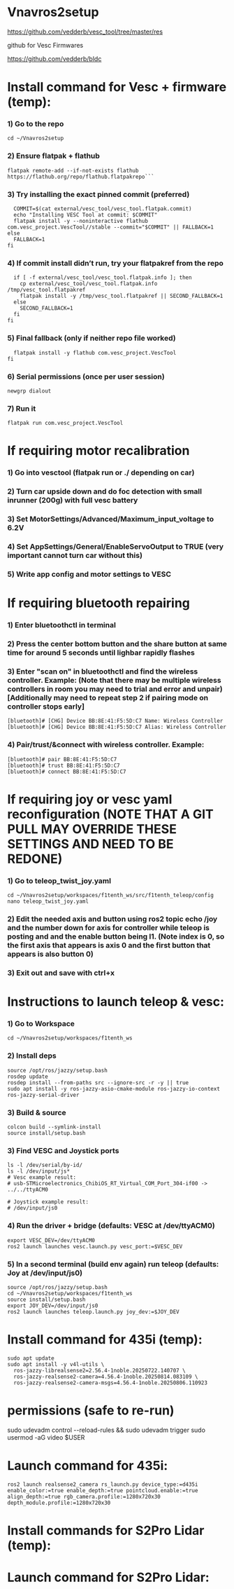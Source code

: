 # Vnavros2setup
https://github.com/vedderb/vesc_tool/tree/master/res

github for Vesc Firmwares

https://github.com/vedderb/bldc

# Install command for Vesc + firmware (temp): 

### 1) Go to the repo
```cd ~/Vnavros2setup```

### 2) Ensure flatpak + flathub
```sudo apt update && sudo apt install -y flatpak
flatpak remote-add --if-not-exists flathub https://flathub.org/repo/flathub.flatpakrepo```
```

### 3) Try installing the exact pinned commit (preferred)
```if [ -f external/vesc_tool/vesc_tool.flatpak.commit ]; then
  COMMIT=$(cat external/vesc_tool/vesc_tool.flatpak.commit)
  echo "Installing VESC Tool at commit: $COMMIT"
  flatpak install -y --noninteractive flathub com.vesc_project.VescTool//stable --commit="$COMMIT" || FALLBACK=1
else
  FALLBACK=1
fi
```

### 4) If commit install didn’t run, try your flatpakref from the repo
```if [ "${FALLBACK:-0}" = "1" ]; then
  if [ -f external/vesc_tool/vesc_tool.flatpak.info ]; then
    cp external/vesc_tool/vesc_tool.flatpak.info /tmp/vesc_tool.flatpakref
    flatpak install -y /tmp/vesc_tool.flatpakref || SECOND_FALLBACK=1
  else
    SECOND_FALLBACK=1
  fi
fi
```

### 5) Final fallback (only if neither repo file worked)
```if [ "${SECOND_FALLBACK:-0}" = "1" ]; then
  flatpak install -y flathub com.vesc_project.VescTool
fi
```

### 6) Serial permissions (once per user session)
```sudo usermod -aG dialout $USER
newgrp dialout
```

### 7) Run it
```flatpak run com.vesc_project.VescTool```

# If requiring motor recalibration

### 1) Go into vesctool (flatpak run or ./ depending on car)

### 2) Turn car upside down and do foc detection with small inrunner (200g) with full vesc battery

### 3) Set MotorSettings/Advanced/Maximum_input_voltage to 6.2V 

### 4) Set AppSettings/General/EnableServoOutput to TRUE (very important cannot turn car without this)

### 5) Write app config and motor settings to VESC

# If requiring bluetooth repairing
### 1) Enter bluetoothctl in terminal

### 2) Press the center bottom button and the share button at same time for around 5 seconds until lighbar rapidly flashes

### 3) Enter "scan on" in bluetoothctl and find the wireless controller. Example:     (Note that there may be multiple wireless controllers in room you may need to trial and error and unpair) [Additionally may need to repeat step 2 if pairing mode on controller stops early]
~~~
[bluetooth]# [CHG] Device BB:8E:41:F5:5D:C7 Name: Wireless Controller
[bluetooth]# [CHG] Device BB:8E:41:F5:5D:C7 Alias: Wireless Controller
~~~

### 4) Pair/trust/&connect with wireless controller. Example:
~~~
[bluetooth]# pair BB:8E:41:F5:5D:C7
[bluetooth]# trust BB:8E:41:F5:5D:C7
[bluetooth]# connect BB:8E:41:F5:5D:C7
~~~



# If requiring joy or vesc yaml reconfiguration (NOTE THAT A GIT PULL MAY OVERRIDE THESE SETTINGS AND NEED TO BE REDONE)

### 1) Go to teleop_twist_joy.yaml
~~~
cd ~/Vnavros2setup/workspaces/f1tenth_ws/src/f1tenth_teleop/config
nano teleop_twist_joy.yaml
~~~

### 2) Edit the needed axis and button using ros2 topic echo /joy and the number down for axis for controller while teleop is posting and and the enable button being l1. (Note index is 0, so the first axis that appears is axis 0 and the first button that appears is also button 0) 

### 3) Exit out and save with ctrl+x



# Instructions to launch teleop & vesc:

### 1) Go to Workspace
```
cd ~/Vnavros2setup/workspaces/f1tenth_ws
```

### 2) Install deps
```
source /opt/ros/jazzy/setup.bash
rosdep update
rosdep install --from-paths src --ignore-src -r -y || true
sudo apt install -y ros-jazzy-asio-cmake-module ros-jazzy-io-context ros-jazzy-serial-driver
```

### 3) Build & source
```
colcon build --symlink-install
source install/setup.bash
```
### 3) Find VESC and Joystick ports
```
ls -l /dev/serial/by-id/
ls -l /dev/input/js*
# Vesc example result:
# usb-STMicroelectronics_ChibiOS_RT_Virtual_COM_Port_304-if00 -> ../../ttyACM0

# Joystick example result:
# /dev/input/js0
```

### 4) Run the driver + bridge (defaults: VESC at /dev/ttyACM0) 
```
export VESC_DEV=/dev/ttyACM0
ros2 launch launches vesc.launch.py vesc_port:=$VESC_DEV
```

### 5) In a second terminal (build env again) run teleop (defaults: Joy at /dev/input/js0) 
```
source /opt/ros/jazzy/setup.bash
cd ~/Vnavros2setup/workspaces/f1tenth_ws
source install/setup.bash
export JOY_DEV=/dev/input/js0
ros2 launch launches teleop.launch.py joy_dev:=$JOY_DEV
```

# Install command for 435i (temp): 
```
sudo apt update
sudo apt install -y v4l-utils \
  ros-jazzy-librealsense2=2.56.4-1noble.20250722.140707 \
  ros-jazzy-realsense2-camera=4.56.4-1noble.20250814.083109 \
  ros-jazzy-realsense2-camera-msgs=4.56.4-1noble.20250806.110923
```

# permissions (safe to re-run)
sudo udevadm control --reload-rules && sudo udevadm trigger
sudo usermod -aG video $USER


# Launch command for 435i:
```
ros2 launch realsense2_camera rs_launch.py device_type:=d435i enable_color:=true enable_depth:=true pointcloud.enable:=true align_depth:=true rgb_camera.profile:=1280x720x30 depth_module.profile:=1280x720x30
```



# Install commands for S2Pro Lidar (temp): 


# Launch command for S2Pro Lidar:
```

```
